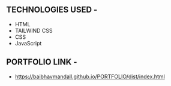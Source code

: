 ## TECHNOLOGIES USED -
- HTML
- TAILWIND CSS
- CSS
- JavaScript

## PORTFOLIO LINK -
- https://baibhavmandall.github.io/PORTFOLIO/dist/index.html
